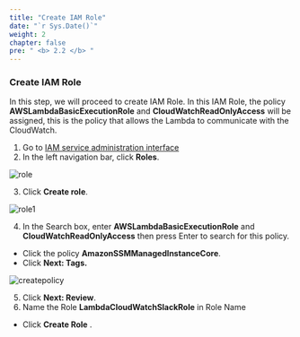 ```yaml
---
title: "Create IAM Role"
date: "`r Sys.Date()`"
weight: 2
chapter: false
pre: " <b> 2.2 </b> "
---
```


### Create IAM Role

In this step, we will proceed to create IAM Role. In this IAM Role, the policy **AWSLambdaBasicExecutionRole** and **CloudWatchReadOnlyAccess** will be assigned, this is the policy that allows the Lambda to communicate with the CloudWatch.

1. Go to [IAM service administration interface](https://console.aws.amazon.com/iamv2/)
2. In the left navigation bar, click **Roles**.

![role](/images/2.prerequisite/038-iamrole.png)

3. Click **Create role**.

![role1](/images/2.prerequisite/039-iamrole.png)

4. In the Search box, enter **AWSLambdaBasicExecutionRole** and **CloudWatchReadOnlyAccess** then press Enter to search for this policy.

- Click the policy **AmazonSSMManagedInstanceCore**.
- Click **Next: Tags.**

![createpolicy](/images/2.prerequisite/001-iam-roles.png)

5. Click **Next: Review**.
6. Name the Role **LambdaCloudWatchSlackRole** in Role Name

- Click **Create Role** \.
